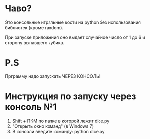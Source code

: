 # Чаво?
Это консольные игральные кости на python без использования библиотек (кроме random).

При запуске приложения оно выдает случайное число от 1 до 6 и сторону выпавшего кубика.

# P.S

Прграмму надо запускать ЧЕРЕЗ КОНСОЛЬ!

# Инструкция по запуску через консоль №1

1. Shift + ПКМ по папке в которой лежит dice.py
2. "Открыть окно команд" (в Windows 7)
3. В консоли введите команду: python dice.py

